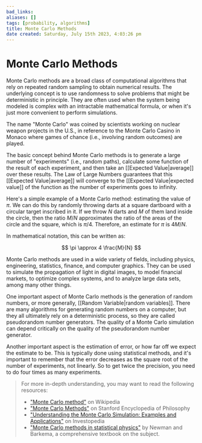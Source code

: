 ```yaml
---
bad_links: 
aliases: []
tags: [probability, algorithms]
title: Monte Carlo Methods
date created: Saturday, July 15th 2023, 4:03:26 pm
---
```

# Monte Carlo Methods

Monte Carlo methods are a broad class of computational algorithms that rely on repeated random sampling to obtain numerical results. The underlying concept is to use randomness to solve problems that might be deterministic in principle. They are often used when the system being modeled is complex with an intractable mathematical formula, or when it's just more convenient to perform simulations.

The name "Monte Carlo" was coined by scientists working on nuclear weapon projects in the U.S., in reference to the Monte Carlo Casino in Monaco where games of chance (i.e., involving random outcomes) are played.

The basic concept behind Monte Carlo methods is to generate a large number of "experiments" (i.e., random paths), calculate some function of the result of each experiment, and then take an [[Expected Value|average]] over these results. The Law of Large Numbers guarantees that this [[Expected Value|average]] will converge to the [[Expected Value|expected value]] of the function as the number of experiments goes to infinity.

Here's a simple example of a Monte Carlo method: estimating the value of $\pi$. We can do this by randomly throwing darts at a square dartboard with a circular target inscribed in it. If we throw $N$ darts and $M$ of them land inside the circle, then the ratio $M/N$ approximates the ratio of the areas of the circle and the square, which is $\pi/4$. Therefore, an estimate for $\pi$ is $4M/N$.

In mathematical notation, this can be written as:

$$
\pi \approx 4 \frac{M}{N}
$$

Monte Carlo methods are used in a wide variety of fields, including physics, engineering, statistics, finance, and computer graphics. They can be used to simulate the propagation of light in digital images, to model financial markets, to optimize complex systems, and to analyze large data sets, among many other things.

One important aspect of Monte Carlo methods is the generation of random numbers, or more generally, [[Random Variable|random variables]]. There are many algorithms for generating random numbers on a computer, but they all ultimately rely on a deterministic process, so they are called pseudorandom number generators. The quality of a Monte Carlo simulation can depend critically on the quality of the pseudorandom number generator.

Another important aspect is the estimation of error, or how far off we expect the estimate to be. This is typically done using statistical methods, and it's important to remember that the error decreases as the square root of the number of experiments, not linearly. So to get twice the precision, you need to do four times as many experiments.

> For more in-depth understanding, you may want to read the following resources:
> - ["Monte Carlo method"](https://www.google.com/search?q=Monte+Carlo+method) on Wikipedia
> - ["Monte Carlo Methods"](https://www.google.com/search?q=Monte+Carlo+Methods) on Stanford Encyclopedia of Philosophy
> - ["Understanding the Monte Carlo Simulation: Examples and Applications"](https://www.google.com/search?q=Understanding+the+Monte+Carlo+Simulation%3A+Examples+and+Applications) on Investopedia
> - ["Monte Carlo methods in statistical physics"](https://scholar.google.com/scholar?q=Monte+Carlo+methods+in+statistical+physics) by Newman and Barkema, a comprehensive textbook on the subject.
